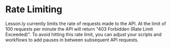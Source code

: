 
# Rate Limiting

Lesson.ly currently limits the rate of requests made to the API.  At the limit of 100 requests per minute the API will return "403 Forbidden (Rate Limit Exceeded)".  To avoid hitting this rate limit, you can adjust your scripts and workflows to add pauses in between subsequent API requests.
